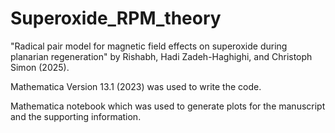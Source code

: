 # Superoxide_RPM_theory
"Radical pair model for magnetic field effects on superoxide during planarian regeneration" by Rishabh, Hadi Zadeh-Haghighi, and Christoph Simon (2025).

Mathematica Version 13.1 (2023) was used to write the code.

Mathematica notebook which was used to generate plots for the manuscript and the supporting information.
